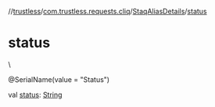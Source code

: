 //[trustless](../../../index.md)/[com.trustless.requests.cliq](../index.md)/[StaqAliasDetails](index.md)/[status](status.md)

# status

\

@SerialName(value = &quot;Status&quot;)

val [status](status.md): [String](https://kotlinlang.org/api/latest/jvm/stdlib/kotlin/-string/index.html)
